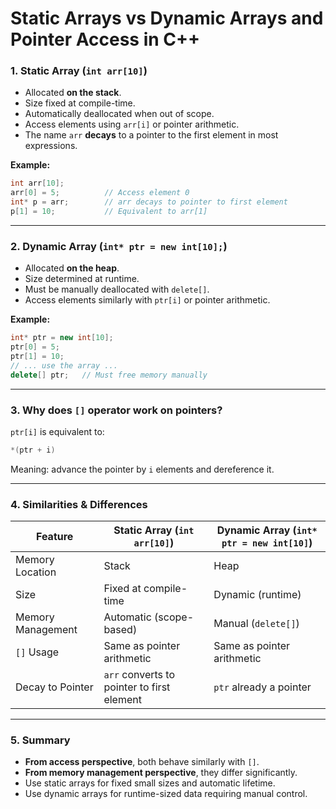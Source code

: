 # Static Arrays vs Dynamic Arrays and Pointer Access in C++

### 1. Static Array (`int arr[10]`)

* Allocated **on the stack**.
* Size fixed at compile-time.
* Automatically deallocated when out of scope.
* Access elements using `arr[i]` or pointer arithmetic.
* The name `arr` **decays** to a pointer to the first element in most expressions.

**Example:**

```cpp
int arr[10];
arr[0] = 5;          // Access element 0
int* p = arr;        // arr decays to pointer to first element
p[1] = 10;           // Equivalent to arr[1]
```

---

### 2. Dynamic Array (`int* ptr = new int[10];`)

* Allocated **on the heap**.
* Size determined at runtime.
* Must be manually deallocated with `delete[]`.
* Access elements similarly with `ptr[i]` or pointer arithmetic.

**Example:**

```cpp
int* ptr = new int[10];
ptr[0] = 5;
ptr[1] = 10;
// ... use the array ...
delete[] ptr;   // Must free memory manually
```

---

### 3. Why does `[]` operator work on pointers?

`ptr[i]` is equivalent to:

```cpp
*(ptr + i)
```

Meaning: advance the pointer by `i` elements and dereference it.

---

### 4. Similarities & Differences

| Feature           | Static Array (`int arr[10]`)               | Dynamic Array (`int* ptr = new int[10]`) |
| ----------------- | ------------------------------------------ | ---------------------------------------- |
| Memory Location   | Stack                                      | Heap                                     |
| Size              | Fixed at compile-time                      | Dynamic (runtime)                        |
| Memory Management | Automatic (scope-based)                    | Manual (`delete[]`)                      |
| `[]` Usage        | Same as pointer arithmetic                 | Same as pointer arithmetic               |
| Decay to Pointer  | `arr` converts to pointer to first element | `ptr` already a pointer                  |

---

### 5. Summary

* **From access perspective**, both behave similarly with `[]`.
* **From memory management perspective**, they differ significantly.
* Use static arrays for fixed small sizes and automatic lifetime.
* Use dynamic arrays for runtime-sized data requiring manual control.

